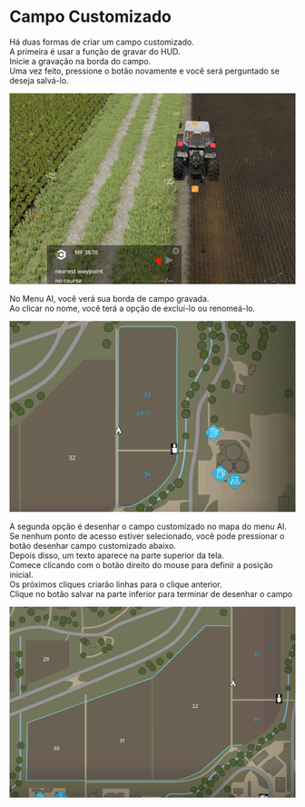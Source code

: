 # Campo Customizado
  
Há duas formas de criar um campo customizado.  
A primeira é usar a função de gravar do HUD.  
Inicie a gravação na borda do campo.  
Uma vez feito, pressione o botão novamente e você será perguntado se deseja salvá-lo.  

![Image](../assets/images/recordcustomhelp_0_0_765_510.png)
  
No Menu AI, você verá sua borda de campo gravada.  
Ao clicar no nome, você terá a opção de excluí-lo ou renomeá-lo.  

![Image](../assets/images/donecustomhelp_0_0_765_510.png)
  
A segunda opção é desenhar o campo customizado no mapa do menu AI.  
Se nenhum ponto de acesso estiver selecionado, você pode pressionar o botão desenhar campo customizado abaixo.  
Depois disso, um texto aparece na parte superior da tela.  
Comece clicando com o botão direito do mouse para definir a posição inicial.  
Os próximos cliques criarão linhas para o clique anterior.  
Clique no botão salvar na parte inferior para terminar de desenhar o campo   

![Image](../assets/images/drawcustomhelp_0_0_765_510.png)